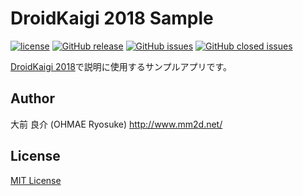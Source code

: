 # DroidKaigi 2018 Sample
[![license](https://img.shields.io/github/license/ohmae/DroidKaigi2018Sample.svg)](./LICENSE)
[![GitHub release](https://img.shields.io/github/release/ohmae/DroidKaigi2018Sample.svg)](https://github.com/ohmae/DroidKaigi2018Sample/releases)
[![GitHub issues](https://img.shields.io/github/issues/ohmae/DroidKaigi2018Sample.svg)](https://github.com/ohmae/DroidKaigi2018Sample/issues)
[![GitHub closed issues](https://img.shields.io/github/issues-closed/ohmae/DroidKaigi2018Sample.svg)](https://github.com/ohmae/DroidKaigi2018Sample/issues?q=is%3Aissue+is%3Aclosed)

[DroidKaigi 2018](https://droidkaigi.jp/2018/)で説明に使用するサンプルアプリです。

## Author
大前 良介 (OHMAE Ryosuke)
http://www.mm2d.net/

## License
[MIT License](./LICENSE)
